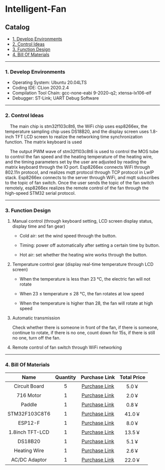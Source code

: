 # Intelligent-Fan

## Catalog

+ [1. Develop Environments](#1-develop-environments)
+ [2. Control Ideas](#2-control-ideas)
+ [3. Function Design](#3-dunction-design)
+ [4. Bill Of Materials](#4-bill-of-materials)

***

### 1. Develop Environments

+ Operating System: Ubuntu 20.04LTS
+ Coding IDE: CLion 2020.2.4
+ Compilation Tool Chain: gcc-none-eabi 9-2020-q2; xtensa-lx106-elf
+ Debugger: ST-Link; UART Debug Software

***

### 2. Control Ideas

&nbsp;&nbsp;&nbsp;&nbsp;The main chip is stm32f103c8t6, the WiFi chip uses esp8266ex, the temperature sampling chip uses DS18B20, and the display screen uses 1.8-inch TFT LCD screen to realize the networking time synchronization function. The matrix keyboard is used

&nbsp;&nbsp;&nbsp;&nbsp;The output PWM wave of stm32f103c8t6 is used to control the MOS tube to control the fan speed and the heating temperature of the heating wire, and the timing parameters set by the user are adjusted by reading the matrix keyboard through the IO port. Esp8266ex connects WiFi through 802.11n protocol, and realizes mqtt protocol through TCP protocol in LwIP stack. Esp8266ex connects to the server through WiFi, and mqtt subscribes to the topic of fan switch. Once the user sends the topic of the fan switch remotely, esp8266ex realizes the remote control of the fan through the high-speed STM32 serial protocol.


***

### 3. Function Design

1. Manual control (through keyboard setting, LCD screen display status, display time and fan gear)

	+ Cold air: set the wind speed through the button.

	+ Timing: power off automatically after setting a certain time by button.

	+ Hot air: set whether the heating wire works through the button.

2. Temperature control gear (display real-time temperature through LCD screen)

	+ When the temperature is less than 23 ℃, the electric fan will not rotate

	+ When 23 ≤ temperature ≤ 28 ℃, the fan rotates at low speed

	+ When the temperature is higher than 28, the fan will rotate at high speed

3. Automatic transmission

	Check whether there is someone in front of the fan, if there is someone, continue to rotate, if there is no one, count down for 15s, if there is still no one, turn off the fan.

4. Remote control of fan switch through WiFi networking

***

### 4. Bill Of Materials

|      Name       | Quantity |                        Purchase Link                         | Total Price |
| :-------------: | :------: | :----------------------------------------------------------: | :---------: |
|  Circuit Board  |    5     |            [Purchase Link](https://www.jlc.com/#)            |    5.0￥    |
|    716 Motor    |    1     | [Purchase Link](https://item.taobao.com/item.htm?spm=a230r.1.14.53.45b8694ac5VVeM&id=585798412136&ns=1&abbucket=13#detail) |    2.0￥    |
|     Paddle      |    1     | [Purchase Link](https://item.taobao.com/item.htm?spm=a230r.1.14.53.45b8694ac5VVeM&id=585798412136&ns=1&abbucket=13#detail) |    0.8￥    |
|  STM32F103C8T6  |    1     | [Purchase Link](https://item.taobao.com/item.htm?spm=a1z10.3-c-s.w4002-21223910208.10.1ef96a4bap6D9d&id=522577960040) |   41.0￥    |
|     ESP12-F     |    1     | [Purchase Link](https://item.taobao.com/item.htm?spm=a1z10.3-c-s.w4002-21223910208.10.65e36a4bstI0G6&id=594418112880) |    8.0￥    |
| 1.8inch TFT-LCD |    1     | [Purchase Link](https://item.taobao.com/item.htm?spm=a1z09.2.0.0.38a82e8dd7Ke6Z&id=602381046383&_u=23ika512ceb7) |   13.5￥    |
|     DS18B20     |    1     | [Purchase Link](https://item.taobao.com/item.htm?spm=a1z10.3-c-s.w4002-21223910208.13.75ef6a4bVSZETi&id=522575988442) |    5.1￥    |
|  Heating Wire   |    1     | [Purchase Link](https://item.taobao.com/item.htm?id=616146535211&ali_refid=a3_420434_1006:1177570125:N:H7n1V9EEGWer3TERliAcFg%3D%3D:7e61b93d98d00325e0c7db65169dadc7&ali_trackid=1_7e61b93d98d00325e0c7db65169dadc7&spm=a230r.1.1957635.56) |    2.6￥    |
|  AC/DC Adaptor  |    1     | [Purchase Link](https://item.taobao.com/item.htm?spm=a230r.1.14.49.509a1a8bVCJNCW&id=564383076984&ns=1&abbucket=13#detail) |   22.0￥    |


